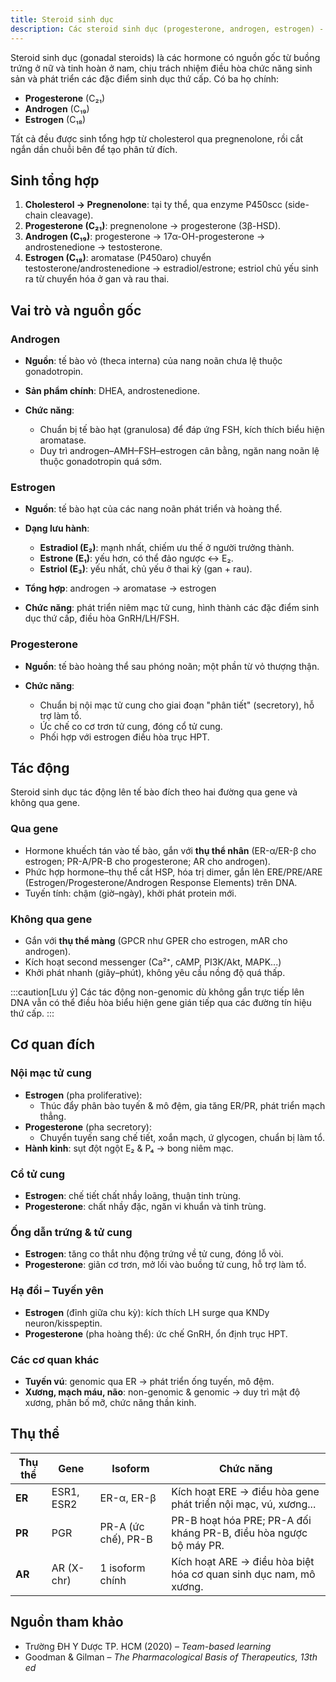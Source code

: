 ```yaml
---
title: Steroid sinh dục
description: Các steroid sinh dục (progesterone, androgen, estrogen) - nguồn gốc, sinh tổng hợp, cơ chế tác động và cơ quan đích.
---
```


Steroid sinh dục (gonadal steroids) là các hormone có nguồn gốc từ buồng trứng ở nữ và tinh hoàn ở nam, chịu trách nhiệm điều hòa chức năng sinh sản và phát triển các đặc điểm sinh dục thứ cấp. Có ba họ chính:

- **Progesterone** (C₂₁)
- **Androgen** (C₁₉)
- **Estrogen** (C₁₈)

Tất cả đều được sinh tổng hợp từ cholesterol qua pregnenolone, rồi cắt ngắn dần chuỗi bên để tạo phân tử đích.

## Sinh tổng hợp

1. **Cholesterol → Pregnenolone**: tại ty thể, qua enzyme P450scc (side-chain cleavage).
2. **Progesterone (C₂₁)**: pregnenolone → progesterone (3β-HSD).
3. **Androgen (C₁₉)**: progesterone → 17α-OH-progesterone → androstenedione → testosterone.
4. **Estrogen (C₁₈)**: aromatase (P450aro) chuyển testosterone/androstenedione → estradiol/estrone; estriol chủ yếu sinh ra từ chuyển hóa ở gan và rau thai.

## Vai trò và nguồn gốc

### Androgen

- **Nguồn**: tế bào vỏ (theca interna) của nang noãn chưa lệ thuộc gonadotropin.
- **Sản phẩm chính**: DHEA, androstenedione.
- **Chức năng**:

  - Chuẩn bị tế bào hạt (granulosa) để đáp ứng FSH, kích thích biểu hiện aromatase.
  - Duy trì androgen–AMH–FSH–estrogen cân bằng, ngăn nang noãn lệ thuộc gonadotropin quá sớm.

### Estrogen

- **Nguồn**: tế bào hạt của các nang noãn phát triển và hoàng thể.
- **Dạng lưu hành**:

  - **Estradiol (E₂)**: mạnh nhất, chiếm ưu thế ở người trưởng thành.
  - **Estrone (E₁)**: yếu hơn, có thể đảo ngược ↔ E₂.
  - **Estriol (E₃)**: yếu nhất, chủ yếu ở thai kỳ (gan + rau).

- **Tổng hợp**: androgen → aromatase → estrogen
- **Chức năng**: phát triển niêm mạc tử cung, hình thành các đặc điểm sinh dục thứ cấp, điều hòa GnRH/LH/FSH.

### Progesterone

- **Nguồn**: tế bào hoàng thể sau phóng noãn; một phần từ vỏ thượng thận.
- **Chức năng**:

  - Chuẩn bị nội mạc tử cung cho giai đoạn "phân tiết" (secretory), hỗ trợ làm tổ.
  - Ức chế co cơ trơn tử cung, đóng cổ tử cung.
  - Phối hợp với estrogen điều hòa trục HPT.

## Tác động

Steroid sinh dục tác động lên tế bào đích theo hai đường qua gene và không qua gene.

### Qua gene

  - Hormone khuếch tán vào tế bào, gắn với **thụ thể nhân** (ER-α/ER-β cho estrogen; PR-A/PR-B cho progesterone; AR cho androgen).
  - Phức hợp hormone–thụ thể cắt HSP, hóa trị dimer, gắn lên ERE/​PRE/​ARE (Estrogen/Progesterone/​Androgen Response Elements) trên DNA.
  - Tuyến tính: chậm (giờ–ngày), khởi phát protein mới.

### Không qua gene

- Gắn với **thụ thể màng** (GPCR như GPER cho estrogen, mAR cho androgen).
- Kích hoạt second messenger (Ca²⁺, cAMP, PI3K/Akt, MAPK...)
- Khởi phát nhanh (giây–phút), không yêu cầu nồng độ quá thấp.

:::caution[Lưu ý]
Các tác động non-genomic dù không gắn trực tiếp lên DNA vẫn có thể điều hòa biểu hiện gene gián tiếp qua các đường tín hiệu thứ cấp.
:::

## Cơ quan đích

### Nội mạc tử cung

- **Estrogen** (pha proliferative):
  - Thúc đẩy phân bào tuyến & mô đệm, gia tăng ER/PR, phát triển mạch thẳng.
- **Progesterone** (pha secretory):
  - Chuyển tuyến sang chế tiết, xoắn mạch, ứ glycogen, chuẩn bị làm tổ.
- **Hành kinh**: sụt đột ngột E₂ & P₄ → bong niêm mạc.

### Cổ tử cung

- **Estrogen**: chế tiết chất nhầy loãng, thuận tinh trùng.
- **Progesterone**: chất nhầy đặc, ngăn vi khuẩn và tinh trùng.

### Ống dẫn trứng & tử cung

- **Estrogen**: tăng co thắt nhu động trứng về tử cung, đóng lỗ vòi.
- **Progesterone**: giãn cơ trơn, mở lối vào buồng tử cung, hỗ trợ làm tổ.

### Hạ đồi – Tuyến yên

- **Estrogen** (đỉnh giữa chu kỳ): kích thích LH surge qua KNDy neuron/kisspeptin.
- **Progesterone** (pha hoàng thể): ức chế GnRH, ổn định trục HPT.

### Các cơ quan khác

- **Tuyến vú**: genomic qua ER → phát triển ống tuyến, mô đệm.
- **Xương, mạch máu, não**: non-genomic & genomic → duy trì mật độ xương, phân bố mỡ, chức năng thần kinh.

## Thụ thể

| Thụ thể | Gene       | Isoform             | Chức năng                                                         |
| ------- | ---------- | ------------------- | ----------------------------------------------------------------- |
| **ER**  | ESR1, ESR2 | ER-α, ER-β          | Kích hoạt ERE → điều hòa gene phát triển nội mạc, vú, xương...      |
| **PR**  | PGR        | PR-A (ức chế), PR-B | PR-B hoạt hóa PRE; PR-A đối kháng PR-B, điều hòa ngược bộ máy PR. |
| **AR**  | AR (X-chr) | 1 isoform chính     | Kích hoạt ARE → điều hòa biệt hóa cơ quan sinh dục nam, mô xương. |

## Nguồn tham khảo

- Trường ĐH Y Dược TP. HCM (2020) – _Team-based learning_
- Goodman & Gilman – _The Pharmacological Basis of Therapeutics, 13th ed_
